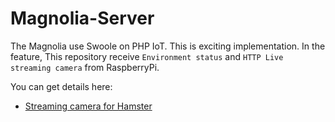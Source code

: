 # Magnolia-Server
The Magnolia use Swoole on PHP IoT. This is exciting implementation.
In the feature, This repository receive `Environment status` and `HTTP Live streaming camera` from RaspberryPi.

You can get details here:
- [Streaming camera for Hamster](https://speakerdeck.com/memory1994/streaming-camera-for-hamster-using-raspberry-pi-and-phps-swoole) 